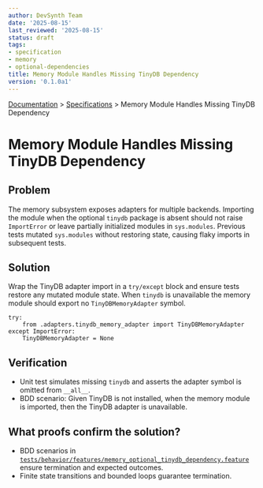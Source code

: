 ```yaml
---
author: DevSynth Team
date: '2025-08-15'
last_reviewed: '2025-08-15'
status: draft
tags:
- specification
- memory
- optional-dependencies
title: Memory Module Handles Missing TinyDB Dependency
version: '0.1.0a1'
---
```

<div class="breadcrumbs">
<a href="../index.md">Documentation</a> &gt; <a href="index.md">Specifications</a> &gt; Memory Module Handles Missing TinyDB Dependency
</div>

# Memory Module Handles Missing TinyDB Dependency

## Problem

The memory subsystem exposes adapters for multiple backends. Importing the
module when the optional `tinydb` package is absent should not raise
`ImportError` or leave partially initialized modules in `sys.modules`.
Previous tests mutated `sys.modules` without restoring state, causing flaky
imports in subsequent tests.

## Solution

Wrap the TinyDB adapter import in a `try/except` block and ensure tests restore
any mutated module state. When `tinydb` is unavailable the memory module should
export no `TinyDBMemoryAdapter` symbol.

```pseudocode
try:
    from .adapters.tinydb_memory_adapter import TinyDBMemoryAdapter
except ImportError:
    TinyDBMemoryAdapter = None
```

## Verification

- Unit test simulates missing `tinydb` and asserts the adapter symbol is
  omitted from `__all__`.
- BDD scenario: Given TinyDB is not installed, when the memory module is
  imported, then the TinyDB adapter is unavailable.

## What proofs confirm the solution?
- BDD scenarios in [`tests/behavior/features/memory_optional_tinydb_dependency.feature`](../../tests/behavior/features/memory_optional_tinydb_dependency.feature) ensure termination and expected outcomes.
- Finite state transitions and bounded loops guarantee termination.
